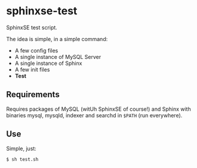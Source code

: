 sphinxse-test
=============

SphinxSE test script.

The idea is simple, in a simple command: 
- A few config files
- A single instance of MySQL Server
- A single instance of Sphinx
- A few init files
- **Test**
 

Requirements
------------

Requires packages of MySQL (witUh SphinxSE of course!) and Sphinx with binaries mysql, mysqld, indexer and searchd in `$PATH` (run everywhere).


Use
---

Simple, just:

    $ sh test.sh

